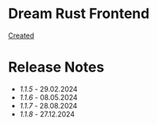 # Dream Rust Frontend

[Created](https://vk.com/fish_pet)


# Release Notes

- *1.1.5* - 29.02.2024
- *1.1.6* - 08.05.2024
- *1.1.7* - 28.08.2024
- *1.1.8* - 27.12.2024